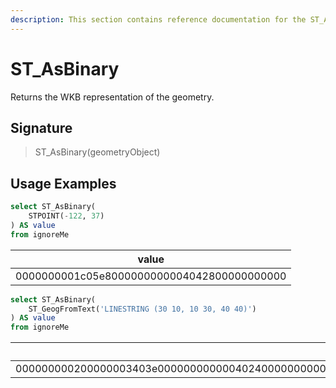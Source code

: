 ```yaml
---
description: This section contains reference documentation for the ST_AsBinary function.
---
```


# ST\_AsBinary

Returns the WKB representation of the geometry.

## Signature

> ST\_AsBinary(geometryObject)

## Usage Examples

```sql
select ST_AsBinary(
    STPOINT(-122, 37)
) AS value
from ignoreMe 
```

| value                                      |
| ------------------------------------------ |
| 0000000001c05e8000000000004042800000000000 |

```sql
select ST_AsBinary(
    ST_GeogFromText('LINESTRING (30 10, 10 30, 40 40)')
) AS value
from ignoreMe 
```

| value                                                                                                              |
| ------------------------------------------------------------------------------------------------------------------ |
| 000000000200000003403e00000000000040240000000000004024000000000000403e00000000000040440000000000004044000000000000 |

